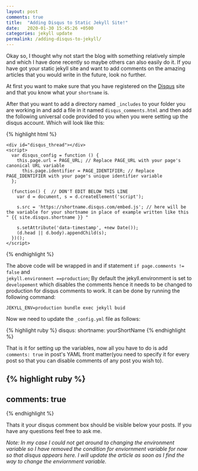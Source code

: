 ```yaml
---
layout: post
comments: true
title:  "Adding Disqus to Static Jekyll Site!"
date:   2020-01-30 15:45:26 +0500
categories: jekyll update
permalink: /adding-disqus-to-jekyll/
---
```


Okay so, I thought why not start the blog with something relatively simple and which I have done recently so maybe others can also easily do it.
If you have got your static jekyll site and want to add comments on the amazing articles that you would write in the future, look no further.


At first you want to make sure that you have registered on the [Disqus][disqus-signUp] site and that you know what your `shortname` is.

After that you want to add a directory named `_includes` to your folder you are working in and add a file in it named `disqus_comments.html` and then add the following universal code provided to you when you were setting up the disqus account. Which will look like this:


{% highlight html %}
 

    <div id="disqus_thread"></div>
    <script>
      var disqus_config = function () {
        this.page.url = PAGE_URL; // Replace PAGE_URL with your page's canonical URL variable
          this.page.identifier = PAGE_IDENTIFIER; // Replace PAGE_IDENTIFIER with your page's unique identifier variable
      };

      (function() {  // DON'T EDIT BELOW THIS LINE
        var d = document, s = d.createElement('script');

        s.src = 'https://shortname.disqus.com/embed.js'; // here will be the variable for your shortname in place of example written like this " {{ site.disqus.shortname }} " 

        s.setAttribute('data-timestamp', +new Date());
        (d.head || d.body).appendChild(s);
      })();
    </script>
{% endhighlight %}

The above code will be wrapped in and if statement `if page.comments != false` and  
`jekyll.environment ==production`; By default the jekyll.environment is set to `developement` which disables the comments hence it needs to be changed to production for disqus comments to work. It can be done by running the following command:

`JEKYLL_ENV=production bundle exec jekyll buid`

Now we need to update the `_config.yml` file as follows:

{% highlight ruby %}
  disqus:
    shortname: yourShortName
{% endhighlight %}

That is it for setting up the variables, now all you have to do is add
`comments: true` in post's YAML front matter(you need to specify it for every post so that you can disable comments of any post you wish to).

 
{% highlight ruby %}
  ---
  comments: true
  ---
{% endhighlight %}

Thats it your disqus comment box should be visible below your posts.
If you have any questions feel free to ask me.

_Note:
  In my case I could not get around to changing the environment variable so I have removed the condition for enviornment variable for now so that disqus appears here. I will update the article as soon as I find the way to change the enviornment variable._
  

[disqus-signUp]: https://disqus.com/profile/login/
